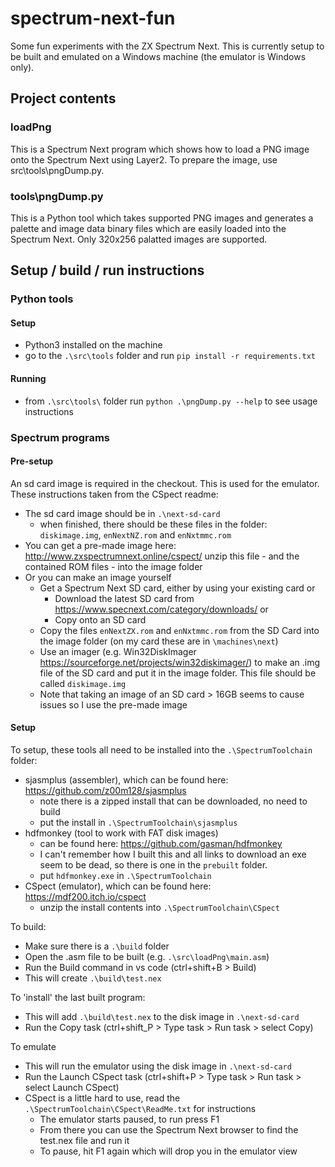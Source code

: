 # spectrum-next-fun
Some fun experiments with the ZX Spectrum Next. This is currently setup to be built and emulated on a Windows machine (the emulator is Windows only).

## Project contents

### loadPng
This is a Spectrum Next program which shows how to load a PNG image onto the Spectrum Next using Layer2. To prepare the image, use src\tools\pngDump.py.

### tools\pngDump.py
This is a Python tool which takes supported PNG images and generates a palette and image data binary files which are easily loaded into the Spectrum Next. Only 320x256 palatted images are supported.

## Setup / build / run instructions

### Python tools

#### Setup
- Python3 installed on the machine
- go to the `.\src\tools` folder and run `pip install -r requirements.txt`

#### Running
- from `.\src\tools\` folder run `python .\pngDump.py --help` to see usage instructions

### Spectrum programs

#### Pre-setup
An sd card image is required in the checkout. This is used for the emulator. These instructions taken from the CSpect readme:

- The sd card image should be in `.\next-sd-card`
  - when finished, there should be these files in the folder: `diskimage.img`, `enNextNZ.rom` and `enNxtmmc.rom`
- You can get a pre-made image here: http://www.zxspectrumnext.online/cspect/ unzip this file - and the contained ROM files - into the image folder
- Or you can make an image yourself
  - Get a Spectrum Next SD card, either by using your existing card or
    - Download the latest SD card from https://www.specnext.com/category/downloads/ or 
    - Copy onto an SD card
  - Copy the files `enNextZX.rom` and `enNxtmmc.rom` from the SD Card into the image folder (on my card these are in `\machines\next`)
  - Use an imager (e.g. Win32DiskImager https://sourceforge.net/projects/win32diskimager/) to make an .img file of the SD card and put it in the image folder. This file should be called `diskimage.img`
  - Note that taking an image of an SD card > 16GB seems to cause issues so I use the pre-made image

#### Setup
To setup, these tools all need to be installed into the `.\SpectrumToolchain` folder:
- sjasmplus (assembler), which can be found here: https://github.com/z00m128/sjasmplus
  - note there is a zipped install that can be downloaded, no need to build
  - put the install in `.\SpectrumToolchain\sjasmplus`
- hdfmonkey (tool to work with FAT disk images)
  - can be found here: https://github.com/gasman/hdfmonkey
  - I can't remember how I built this and all links to download an exe seem to be dead, so there is one in the `prebuilt` folder.
  - put `hdfmonkey.exe` in `.\SpectrumToolchain`
- CSpect (emulator), which can be found here: https://mdf200.itch.io/cspect
  - unzip the install contents into `.\SpectrumToolchain\CSpect`

To build:
- Make sure there is a `.\build` folder
- Open the .asm file to be built (e.g. `.\src\loadPng\main.asm`)
- Run the Build command in vs code (ctrl+shift+B > Build)
- This will create `.\build\test.nex`

To 'install' the last built program:
- This will add `.\build\test.nex` to the disk image in `.\next-sd-card`
- Run the Copy task (ctrl+shift_P > Type task > Run task > select Copy)

To emulate
- This will run the emulator using the disk image in `.\next-sd-card`
- Run the Launch CSpect task (ctrl+shift+P > Type task > Run task > select Launch CSpect)
- CSpect is a little hard to use, read the `.\SpectrumToolchain\CSpect\ReadMe.txt` for instructions
  - The emulator starts paused, to run press F1
  - From there you can use the Spectrum Next browser to find the test.nex file and run it
  - To pause, hit F1 again which will drop you in the emulator view